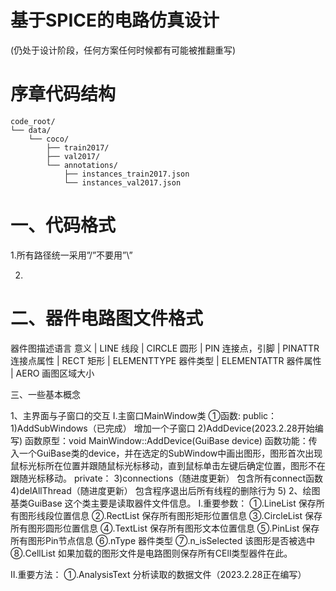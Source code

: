 # 基于SPICE的电路仿真设计
(仍处于设计阶段，任何方案任何时候都有可能被推翻重写)
# 序章代码结构
```
code_root/
└── data/
    └── coco/
        ├── train2017/
        ├── val2017/
        └── annotations/
        	├── instances_train2017.json
        	└── instances_val2017.json
```

# 一、代码格式
1.所有路径统一采用”/”不要用”\\” 

2.
# 二、器件电路图文件格式
器件图描述语言	意义
| LINE	线段
| CIRCLE	圆形
| PIN	连接点，引脚
| PINATTR	连接点属性
| RECT	矩形
| ELEMENTTYPE	器件类型
| ELEMENTATTR	器件属性
| AERO	画图区域大小


三、一些基本概念

1、主界面与子窗口的交互
Ⅰ.主窗口MainWindow类
 	①函数:
public：
1)AddSubWindows（已完成）
        增加一个子窗口
2)AddDevice(2023.2.28开始编写)
函数原型：void MainWindow::AddDevice(GuiBase device)
函数功能：传入一个GuiBase类的device，并在选定的SubWindow中画出图形，图形首次出现鼠标光标所在位置并跟随鼠标光标移动，直到鼠标单击左键后确定位置，图形不在跟随光标移动。
private：
3)connections（随进度更新）
包含所有connect函数
4)delAllThread（随进度更新）
包含程序退出后所有线程的删除行为
5)
2、绘图基类GuiBase
这个类主要是读取器件文件信息。
Ⅰ.重要参数：
①.LineList 保存所有图形线段位置信息
②.RectList 保存所有图形矩形位置信息
③.CircleList 保存所有图形圆形位置信息
④.TextList 保存所有图形文本位置信息
⑤.PinList 保存所有图形Pin节点信息
⑥.nType 器件类型
⑦.n_isSelected 该图形是否被选中
⑧.CellList 如果加载的图形文件是电路图则保存所有CEll类型器件在此。


Ⅱ.重要方法：
①.AnalysisText 分析读取的数据文件（2023.2.28正在编写）
